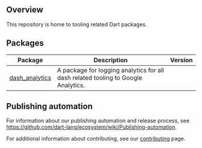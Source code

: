<!-- [![Dart CI](https://github.com/dart-lang/tools/actions/workflows/dart.yml/badge.svg)](https://github.com/dart-lang/tools/actions/workflows/dart.yml) -->

## Overview

This repository is home to tooling related Dart packages.

## Packages

| Package | Description | Version |
| --- | --- | --- |
| [dash_analytics](pkgs/dash_analytics/) | A package for logging analytics for all dash related tooling to Google Analytics. | <!-- [![pub package](https://img.shields.io/pub/v/dash_analytics.svg)](https://pub.dev/packages/dash_analytics) --> |

## Publishing automation

For information about our publishing automation and release process, see
https://github.com/dart-lang/ecosystem/wiki/Publishing-automation.

For additional information about contributing, see our
[contributing](CONTRIBUTING.md) page.
